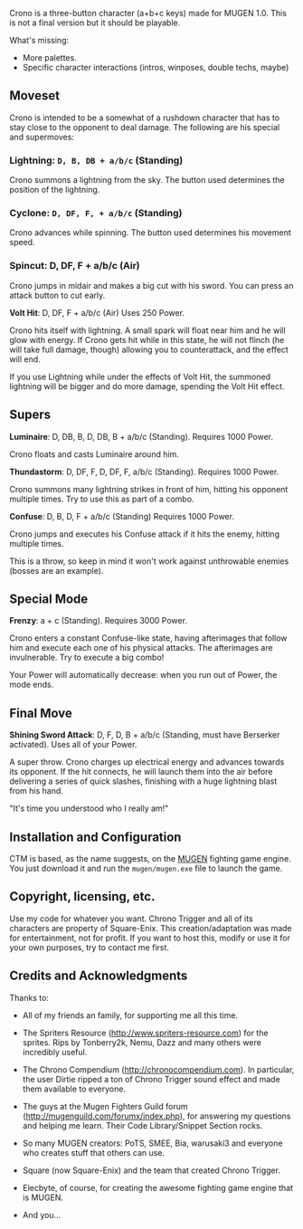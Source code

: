 Crono is a three-button character (a+b+c keys) made for MUGEN 1.0.
This is not a final version but it should be playable.

What's missing:

- More palettes.
- Specific character interactions (intros, winposes, double techs, maybe)

## Moveset

Crono is intended to be a somewhat of a rushdown character that has to stay close to the opponent to deal damage. 
The following are his special and supermoves:

### Lightning: `D, B, DB + a/b/c` (Standing)

Crono summons a lightning from the sky. The button used determines the 
position of the lightning.

### Cyclone: `D, DF, F, + a/b/c` (Standing)

Crono advances while spinning. The button used determines his movement 
speed.

### **Spincut**: D, DF, F + a/b/c (Air)

Crono jumps in midair and makes a big cut with his sword. You can press an attack 
button to cut early.


**Volt Hit**: D, DF, F + a/b/c (Air) Uses 250 Power.

Crono hits itself with lightning. A small spark will float near him and he will 
glow with energy. If Crono gets hit while in this state, he will not flinch (he will
take full damage, though) allowing you to counterattack, and the effect will end.

If you use Lightning while under the effects of Volt Hit, the summoned lightning will 
be bigger and do more damage, spending the Volt Hit effect.

Supers
------

**Luminaire**: D, DB, B, D, DB, B + a/b/c (Standing). Requires 1000 Power.

Crono floats and casts Luminaire around him.
    
**Thundastorm**: D, DF, F, D, DF, F, a/b/c (Standing). Requires 1000 Power.

Crono summons many lightning strikes in front of him, hitting his opponent
multiple times. Try to use this as part of a combo.

**Confuse**: D, B, D, F + a/b/c (Standing) Requires 1000 Power. 

Crono jumps and executes his Confuse attack if it hits the enemy, hitting 
multiple times.

This is a throw, so keep in mind it won't work against unthrowable enemies 
(bosses are an example).

Special Mode
------------

**Frenzy**: a + c (Standing). Requires 3000 Power.

Crono enters a constant Confuse-like state, having afterimages that follow him and
execute each one of his physical attacks. The afterimages are invulnerable. Try
to execute a big combo!

Your Power will automatically decrease: when you run out of Power, the mode ends.

Final Move
----------

**Shining Sword Attack**: D, F, D, B + a/b/c (Standing, must have Berserker activated). Uses all of your Power.

A super throw. Crono charges up electrical energy and advances towards its opponent. 
If the hit connects, he will launch them into the air before delivering a series 
of quick slashes, finishing with a huge lightning blast from his hand.

"It's time you understood who I really am!"


## Installation and Configuration

CTM is based, as the name suggests, on the
[MUGEN](https://en.wikipedia.org/wiki/M.U.G.E.N) fighting game engine. You just download it and run the `mugen/mugen.exe` file to launch the game.

## Copyright, licensing, etc.

Use my code for whatever you want. Chrono Trigger and all of its characters are property of Square-Enix. This creation/adaptation was made for entertainment, not for profit. If you want to host this, modify or use it for your own purposes, try to contact me first.

## Credits and Acknowledgments 

Thanks to:

- All of my friends an family, for supporting me all this time.

- The Spriters Resource (http://www.spriters-resource.com) for the sprites. Rips by Tonberry2k, Nemu, Dazz
  and many others were incredibly useful.

- The Chrono Compendium (http://chronocompendium.com). In particular, the user Dirtie ripped 
  a ton of Chrono Trigger sound effect and made them available to everyone.

- The guys at the Mugen Fighters Guild forum (http://mugenguild.com/forumx/index.php),
  for answering my questions and helping me learn. Their Code Library/Snippet Section rocks.

- So many MUGEN creators: PoTS, SMEE, Bia, warusaki3 and everyone who creates stuff that others can use.

- Square (now Square-Enix) and the team that created Chrono Trigger.

- Elecbyte, of course, for creating the awesome fighting game engine that is MUGEN.

- And you...
